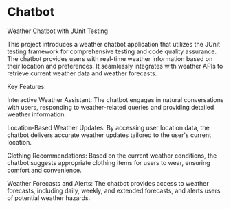 # Chatbot
Weather Chatbot with JUnit Testing

This project introduces a weather chatbot application that utilizes the JUnit testing framework for comprehensive testing and code quality assurance. The chatbot provides users with real-time weather information based on their location and preferences. It seamlessly integrates with weather APIs to retrieve current weather data and weather forecasts.

Key Features:

Interactive Weather Assistant: The chatbot engages in natural conversations with users, responding to weather-related queries and providing detailed weather information.

Location-Based Weather Updates: By accessing user location data, the chatbot delivers accurate weather updates tailored to the user's current location.

Clothing Recommendations: Based on the current weather conditions, the chatbot suggests appropriate clothing items for users to wear, ensuring comfort and convenience.

Weather Forecasts and Alerts: The chatbot provides access to weather forecasts, including daily, weekly, and extended forecasts, and alerts users of potential weather hazards.
